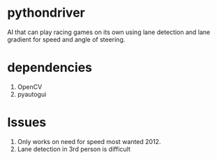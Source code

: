 # pythondriver
AI that can play racing games on its own using lane detection and lane gradient for speed and angle of steering.

# dependencies
1. OpenCV
2. pyautogui

# Issues 
1. Only works on need for speed most wanted 2012.
2. Lane detection in 3rd person is difficult 
